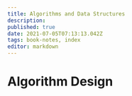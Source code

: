 ```yaml
---
title: Algorithms and Data Structures
description: 
published: true
date: 2021-07-05T07:13:13.042Z
tags: book-notes, index
editor: markdown
---
```


# Algorithm Design
